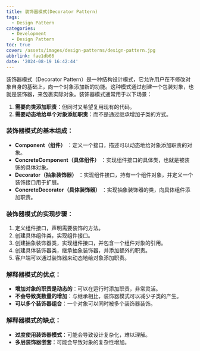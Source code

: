 ```yaml
---
title: 装饰器模式(Decorator Pattern)
tags:
  - Design Pattern
categories:
  - Development
  - Design Pattern
toc: true
cover: /assets/images/design-patterns/design-pattern.jpg
abbrlink: fae1db66
date: '2024-08-19 16:42:44'
---
```


装饰器模式（Decorator Pattern）是一种结构设计模式，它允许用户在不修改对象自身的基础上，向一个对象添加新的功能。这种模式通过创建一个包装对象，也就是装饰器，来包裹实际对象。装饰器模式通常用于以下场景：

<!-- more -->
1. **需要向类添加职责**：但同时又希望复用现有的代码。
2. **需要动态地给单个对象添加职责**：而不是通过继承增加子类的方式。

### 装饰器模式的基本组成：

* **Component（组件）** ：定义一个接口，描述可以动态地给对象添加职责的对象。
* **ConcreteComponent（具体组件）** ：实现组件接口的具体类，也就是被装饰的具体对象。
* **Decorator（抽象装饰器）** ：实现组件接口，持有一个组件对象，并定义一个装饰接口用于扩展。
* **ConcreteDecorator（具体装饰器）** ：实现抽象装饰器的类，向具体组件添加职责。

### 装饰器模式的实现步骤：

1. 定义组件接口，声明需要装饰的方法。
2. 创建具体组件类，实现组件接口。
3. 创建抽象装饰器类，实现组件接口，并包含一个组件对象的引用。
4. 创建具体装饰器类，继承抽象装饰器，并添加额外的职责。
5. 客户端可以通过装饰器来动态地给对象添加职责。

### 解释器模式的优点：

* **增加对象的职责是动态的**：可以在运行时添加职责，非常灵活。
* **不会导致类数量的增加**：与继承相比，装饰器模式可以减少子类的产生。
* **可以多个装饰器组合**：一个对象可以同时被多个装饰器装饰。

### 解释器模式的缺点：

* **过度使用装饰器模式**：可能会导致设计复杂化，难以理解。
* **多层装饰器嵌套**：可能会导致对象的复杂性增加。


